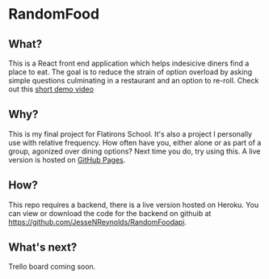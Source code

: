 # RandomFood

## What?
This is a React front end application which helps indesicive diners find a place to eat. The goal is to reduce the strain of option overload by asking simple questions culminating in a restaurant and an option to re-roll. Check out this [short demo video](https://youtu.be/4Sw1_z2xyjc)

## Why?
This is my final project for Flatirons School.
It's also a project I personally use with relative frequency. How often have you, either alone or as part of a group, agonized over dining options? Next time you do, try using this. A live version is hosted on [GitHub Pages](https://jessenreynolds.github.io/RandomFoodClient/). 

## How?
This repo requires a backend, there is a live version hosted on Heroku. You can view or download the code for the backend on githuib at https://github.com/JesseNReynolds/RandomFoodapi.

## What's next?
Trello board coming soon.

